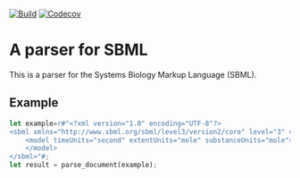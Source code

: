 <!-- [![Crates.io](https://img.shields.io/crates/v/sbml.svg)](https://crates.io/crates/sbml)
[![Documentation](https://docs.rs/sbml/badge.svg)](https://docs.rs/sbml/) -->
[![Build](https://github.com/carraascomj/rust_sbml/workflows/Build/badge.svg)](https://github.com/carrascomj/rust_sbml)
[![Codecov](https://codecov.io/github/carrascomj/rust_sbml/coverage.svg?branch=trunk)](https://codecov.io/gh/carrascomj/rust_sbml)

# A parser for SBML
This is a parser for the Systems Biology Markup Language (SBML).

## Example
```rust
let example=r#"<?xml version="1.0" encoding="UTF-8"?>
<sbml xmlns="http://www.sbml.org/sbml/level3/version2/core" level="3" version="2">
    <model timeUnits="second" extentUnits="mole" substanceUnits="mole">
    </model>
</sbml>"#;
let result = parse_document(example);
```
